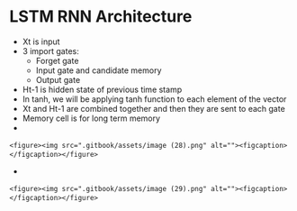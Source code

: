 # LSTM RNN Architecture

* Xt is input
* 3 import gates:
  * Forget gate
  * Input gate and candidate memory
  * Output gate
* Ht-1 is hidden state of previous time stamp
* In tanh, we will be applying tanh function to each element of the vector
* Xt and Ht-1 are combined together and then they are sent to each gate
* Memory cell is for long term memory
*

    <figure><img src=".gitbook/assets/image (28).png" alt=""><figcaption></figcaption></figure>
*

    <figure><img src=".gitbook/assets/image (29).png" alt=""><figcaption></figcaption></figure>
